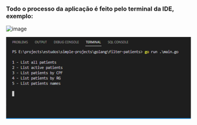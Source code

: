 ### Todo o processo da aplicação é feito pelo terminal da IDE, exemplo:

![image](https://user-images.githubusercontent.com/84058517/213876402-e6f76220-e30f-42cb-ba77-e2e3b1dbf300.png)

<img src="./golang/filter-patients/img/testing-image.png" />
